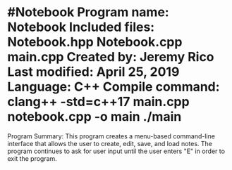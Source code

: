 #Notebook
Program name: Notebook
Included files: Notebook.hpp Notebook.cpp main.cpp
Created by: Jeremy Rico
Last modified: April 25, 2019
Language: C++
Compile command: clang++ -std=c++17 main.cpp notebook.cpp -o main
                ./main
===============================================================================
Program Summary:
  This program creates a menu-based command-line interface that allows the user
to create, edit, save, and load notes. The program continues to ask for user
input until the user enters "E" in order to exit the program.
